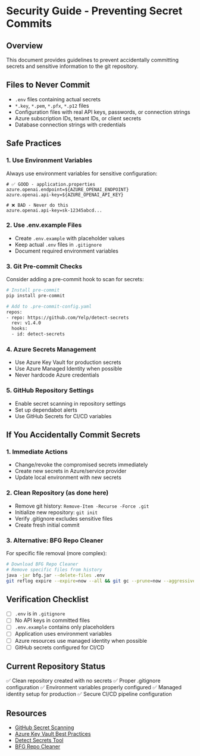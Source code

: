 # Security Guide - Preventing Secret Commits

## Overview
This document provides guidelines to prevent accidentally committing secrets and sensitive information to the git repository.

## Files to Never Commit
- `.env` files containing actual secrets
- `*.key`, `*.pem`, `*.pfx`, `*.p12` files
- Configuration files with real API keys, passwords, or connection strings
- Azure subscription IDs, tenant IDs, or client secrets
- Database connection strings with credentials

## Safe Practices

### 1. Use Environment Variables
Always use environment variables for sensitive configuration:
```properties
# ✅ GOOD - application.properties
azure.openai.endpoint=${AZURE_OPENAI_ENDPOINT}
azure.openai.api-key=${AZURE_OPENAI_API_KEY}

# ❌ BAD - Never do this
azure.openai.api-key=sk-12345abcd...
```

### 2. Use .env.example Files
- Create `.env.example` with placeholder values
- Keep actual `.env` files in `.gitignore`
- Document required environment variables

### 3. Git Pre-commit Checks
Consider adding a pre-commit hook to scan for secrets:

```bash
# Install pre-commit
pip install pre-commit

# Add to .pre-commit-config.yaml
repos:
- repo: https://github.com/Yelp/detect-secrets
  rev: v1.4.0
  hooks:
  - id: detect-secrets
```

### 4. Azure Secrets Management
- Use Azure Key Vault for production secrets
- Use Azure Managed Identity when possible
- Never hardcode Azure credentials

### 5. GitHub Repository Settings
- Enable secret scanning in repository settings
- Set up dependabot alerts
- Use GitHub Secrets for CI/CD variables

## If You Accidentally Commit Secrets

### 1. Immediate Actions
- Change/revoke the compromised secrets immediately
- Create new secrets in Azure/service provider
- Update local environment with new secrets

### 2. Clean Repository (as done here)
- Remove git history: `Remove-Item -Recurse -Force .git`
- Initialize new repository: `git init`
- Verify .gitignore excludes sensitive files
- Create fresh initial commit

### 3. Alternative: BFG Repo Cleaner
For specific file removal (more complex):
```bash
# Download BFG Repo Cleaner
# Remove specific files from history
java -jar bfg.jar --delete-files .env
git reflog expire --expire=now --all && git gc --prune=now --aggressive
```

## Verification Checklist
- [ ] `.env` is in `.gitignore`
- [ ] No API keys in committed files
- [ ] `.env.example` contains only placeholders
- [ ] Application uses environment variables
- [ ] Azure resources use managed identity when possible
- [ ] GitHub secrets configured for CI/CD

## Current Repository Status
✅ Clean repository created with no secrets
✅ Proper .gitignore configuration
✅ Environment variables properly configured
✅ Managed identity setup for production
✅ Secure CI/CD pipeline configuration

## Resources
- [GitHub Secret Scanning](https://docs.github.com/en/code-security/secret-scanning)
- [Azure Key Vault Best Practices](https://docs.microsoft.com/en-us/azure/key-vault/general/best-practices)
- [Detect Secrets Tool](https://github.com/Yelp/detect-secrets)
- [BFG Repo Cleaner](https://rtyley.github.io/bfg-repo-cleaner/)
